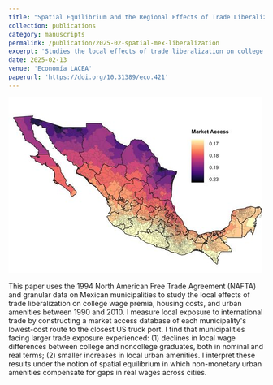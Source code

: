 ```yaml
---
title: "Spatial Equilibrium and the Regional Effects of Trade Liberalization"
collection: publications
category: manuscripts
permalink: /publication/2025-02-spatial-mex-liberalization
excerpt: 'Studies the local effects of trade liberalization on college wage premia, housing costs, and urban amenities.'
date: 2025-02-13
venue: 'Economía LACEA'
paperurl: 'https://doi.org/10.31389/eco.421'
---
```

![paper logo3](/images/regional-trade.jpg)

This paper uses the 1994 North American Free Trade Agreement (NAFTA) and granular data on Mexican municipalities to study the local effects of trade liberalization on college wage premia, housing costs, and urban amenities between 1990 and 2010. I measure local exposure to international trade by constructing a market access database of each municipality's lowest-cost route to the closest US truck port. I find that municipalities facing larger trade exposure experienced: (1) declines in local wage differences between college and noncollege graduates, both in nominal and real terms; (2) smaller increases in local urban amenities. I interpret these results under the notion of spatial equilibrium in which non-monetary urban amenities compensate for gaps in real wages across cities.
